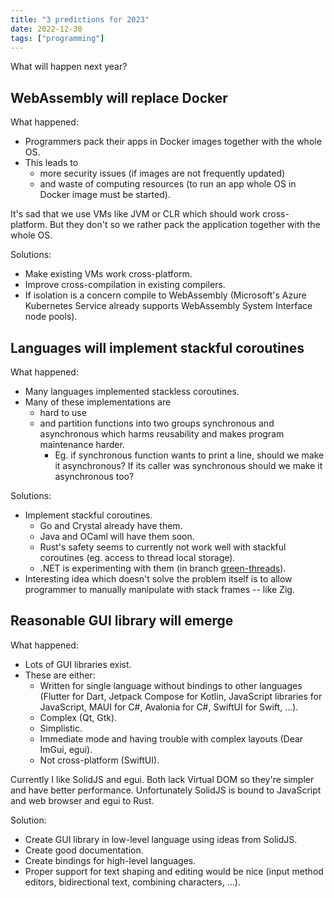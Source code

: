 ```yaml
---
title: "3 predictions for 2023"
date: 2022-12-30
tags: ["programming"]
---
```

What will happen next year?

## WebAssembly will replace Docker

What happened:

- Programmers pack their apps in Docker images together with the whole OS.
- This leads to
  - more security issues (if images are not frequently updated)
  - and waste of computing resources
    (to run an app whole OS in Docker image must be started).

It's sad that we use VMs like JVM or CLR which should work cross-platform.
But they don't so we rather pack the application together with the whole OS.

Solutions:

- Make existing VMs work cross-platform.
- Improve cross-compilation in existing compilers.
- If isolation is a concern compile to WebAssembly (Microsoft's Azure Kubernetes Service
  already supports WebAssembly System Interface node pools).

## Languages will implement stackful coroutines

What happened:

- Many languages implemented stackless coroutines.
- Many of these implementations are
  - hard to use
  - and partition functions into two groups synchronous and asynchronous
    which harms reusability and makes program maintenance harder.
    - Eg. if synchronous function wants to print a line, should we make it asynchronous?
      If its caller was synchronous should we make it asynchronous too?

Solutions:

- Implement stackful coroutines.
  - Go and Crystal already have them.
  - Java and OCaml will have them soon.
  - Rust's safety seems to currently not work well with stackful coroutines
    (eg. access to thread local storage).
  - .NET is experimenting with them (in branch
    [green-threads](https://github.com/dotnet/runtimelab/tree/feature/green-threads)).
- Interesting idea which doesn't solve the problem itself
  is to allow programmer to manually manipulate with stack frames -- like Zig.

## Reasonable GUI library will emerge

What happened:

- Lots of GUI libraries exist.
- These are either:
  - Written for single language without bindings to other languages (Flutter for Dart,
    Jetpack Compose for Kotlin, JavaScript libraries for JavaScript, MAUI for C#,
    Avalonia for C#, SwiftUI for Swift, ...).
  - Complex (Qt, Gtk).
  - Simplistic.
  - Immediate mode and having trouble with complex layouts (Dear ImGui, egui).
  - Not cross-platform (SwiftUI).

Currently I like SolidJS and egui.
Both lack Virtual DOM so they're simpler and have better performance.
Unfortunately SolidJS is bound to JavaScript and web browser and egui to Rust.

Solution:

- Create GUI library in low-level language using ideas from SolidJS.
- Create good documentation.
- Create bindings for high-level languages.
- Proper support for text shaping and editing would be nice
  (input method editors, bidirectional text, combining characters, ...).
